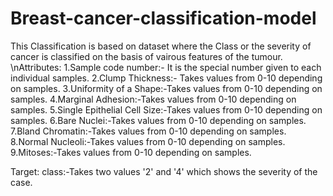 # Breast-cancer-classification-model
This Classification is based on dataset where the Class or the severity of cancer is classified on the basis of vairous features of the tumour.
\nAttributes:
1.Sample code number:- It is the special number given to each individual samples.
2.Clump Thickness:- Takes values from 0-10 depending on samples.
3.Uniformity of a Shape:-Takes values from 0-10 depending on samples.
4.Marginal Adhesion:-Takes values from 0-10 depending on samples.
5.Single Epithelial Cell Size:-Takes values from 0-10 depending on samples.
6.Bare Nuclei:-Takes values from 0-10 depending on samples.
7.Bland Chromatin:-Takes values from 0-10 depending on samples.
8.Normal Nucleoli:-Takes values from 0-10 depending on samples.
9.Mitoses:-Takes values from 0-10 depending on samples.

Target:
class:-Takes two values '2' and '4' which shows the severity of the case.
